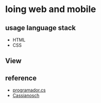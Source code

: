 # loing web and mobile
## usage language stack
 * HTML
 * CSS

## View

## reference
 * [programador.cs](https://linktr.ee/programador.cs)
 * [Cassianosch](https://github.com/Cassianosch/programador.cs-reels/tree/c0fb37ed10698780b8af77d16c745409b20c2fc5/pagina-login)
